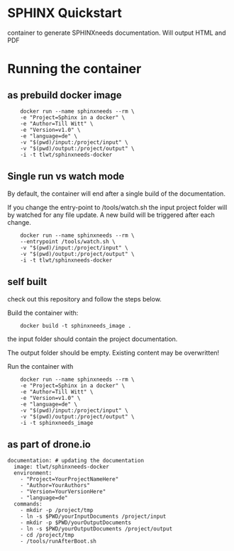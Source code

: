 # SPHINX Quickstart

container to generate SPHINXneeds documentation. Will output HTML and PDF


# Running the container

## as prebuild docker image
```
    docker run --name sphinxneeds --rm \
    -e "Project=Sphinx in a docker" \
    -e "Author=Till Witt" \
    -e "Version=v1.0" \
    -e "language=de" \
    -v "$(pwd)/input:/project/input" \
    -v "$(pwd)/output:/project/output" \
    -i -t tlwt/sphinxneeds-docker
```

## Single run vs watch mode

By default, the container will end after a
single build of the documentation.

If you change the entry-point to /tools/watch.sh
the input project folder will by watched for
any file update. A new build will be triggered
after each change.

```
    docker run --name sphinxneeds --rm \
    --entrypoint /tools/watch.sh \
    -v "$(pwd)/input:/project/input" \
    -v "$(pwd)/output:/project/output" \
    -i -t tlwt/sphinxneeds-docker
```


## self built

check out this repository and follow the steps below.

Build the container with:

```
    docker build -t sphinxneeds_image .
```
the input folder should contain the project documentation.

The output folder should be empty. Existing content may be overwritten!

Run the container with

```
    docker run --name sphinxneeds --rm \
    -e "Project=Sphinx in a docker" \
    -e "Author=Till Witt" \
    -e "Version=v1.0" \
    -e "language=de" \
    -v "$(pwd)/input:/project/input" \
    -v "$(pwd)/output:/project/output" \
    -i -t sphinxneeds_image
```


## as part of drone.io

```
documentation: # updating the documentation
  image: tlwt/sphinxneeds-docker
  environment:
    - "Project=YourProjectNameHere"
    - "Author=YourAuthors"
    - "Version=YourVersionHere"
    - "language=de"
  commands:
    - mkdir -p /project/tmp
    - ln -s $PWD/yourInputDocuments /project/input
    - mkdir -p $PWD/yourOutputDocuments    
    - ln -s $PWD/yourOutputDocuments /project/output
    - cd /project/tmp
    - /tools/runAfterBoot.sh
```
